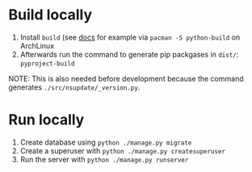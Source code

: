 # Build locally

1. Install `build` (see [docs](https://packaging.python.org/en/latest/tutorials/packaging-projects/#generating-distribution-archives) for example via `pacman -S python-build` on ArchLinux
2. Afterwards run the command to generate pip packgases in `dist/`: `pyproject-build`

NOTE: This is also needed before development because the command generates `./src/nsupdate/_version.py`.

# Run locally

1. Create database using `python ./manage.py migrate`
2. Create a superuser with `python ./manage.py createsuperuser`
2. Run the server with `python ./manage.py runserver`
